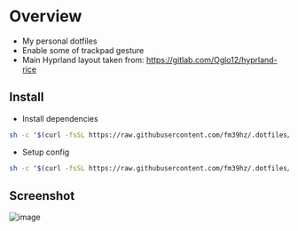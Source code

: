 # Overview
  - My personal dotfiles
  - Enable some of trackpad gesture
  - Main Hyprland layout taken from: https://gitlab.com/Oglo12/hyprland-rice

## Install
  - Install dependencies

  ```bash
  sh -c "$(curl -fsSL https://raw.githubusercontent.com/fm39hz/.dotfiles/main/install.sh)"
  ```
  - Setup config
  ```bash
  sh -c "$(curl -fsSL https://raw.githubusercontent.com/fm39hz/.dotfiles/main/setup.sh)"

  ```
## Screenshot
![image](https://github.com/fm39hz/.dotfiles/assets/71458213/a43484cb-15c4-4bd5-bd6b-30f1a91dbdb2)


